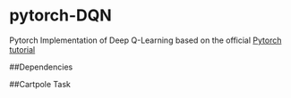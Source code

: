 # pytorch-DQN
Pytorch Implementation of Deep Q-Learning based on the official [Pytorch tutorial](https://pytorch.org/tutorials/intermediate/reinforcement_q_learning.html)

##Dependencies

##Cartpole Task
